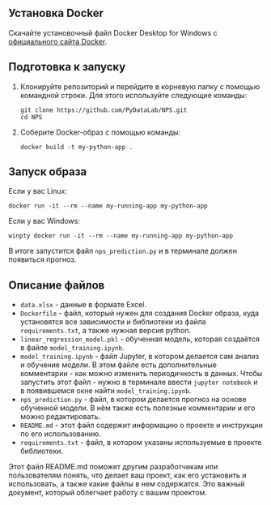 ## Установка Docker

Скачайте установочный файл Docker Desktop for Windows с [официального сайта Docker](https://learn.microsoft.com/ru-ru/virtualization/windowscontainers/manage-docker/configure-docker-daemon).

## Подготовка к запуску

1. Клонируйте репозиторий и перейдите в корневую папку с помощью командной строки. Для этого используйте следующие команды:
   ```
   git clone https://github.com/PyDataLab/NPS.git
   cd NPS
   ```
2. Соберите Docker-образ с помощью команды:
   ```
   docker build -t my-python-app .
   ```

## Запуск образа

Если у вас Linux:
```
docker run -it --rm --name my-running-app my-python-app
```

Если у вас Windows:
```
winpty docker run -it --rm --name my-running-app my-python-app
```

В итоге запустится файл `nps_prediction.py` и в терминале должен появиться прогноз.

## Описание файлов

- `data.xlsx` - данные в формате Excel.
- `Dockerfile` - файл, который нужен для создания Docker образа, куда установятся все зависимости и библиотеки из файла `requirements.txt`, а также нужная версия python.
- `linear_regression_model.pkl` - обученная модель, которая создаётся в файле `model_training.ipynb`.
- `model_training.ipynb` - файл Jupyter, в котором делается сам анализ и обучение модели. В этом файле есть дополнительные комментарии - как можно изменить периодичность в данных. Чтобы запустить этот файл - нужно в терминале ввести `jupyter notebook` и в появившемся окне найти `model_training.ipynb`.
- `nps_prediction.py` - файл, в котором делается прогноз на основе обученной модели. В нём также есть полезные комментарии и его можно редактировать.
- `README.md` - этот файл содержит информацию о проекте и инструкции по его использованию.
- `requirements.txt` - файл, в котором указаны используемые в проекте библиотеки.

Этот файл README.md поможет другим разработчикам или пользователям понять, что делает ваш проект, как его установить и использовать, а также какие файлы в нем содержатся. Это важный документ, который облегчает работу с вашим проектом.

